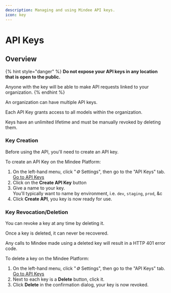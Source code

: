 ```yaml
---
description: Managing and using Mindee API keys.
icon: key
---
```


# API Keys

## Overview

{% hint style="danger" %}
**Do not expose your API keys in any location that is open to the public.**

Anyone with the key will be able to make API requests linked to your organization.
{% endhint %}

An organization can have multiple API keys.

Each API Key grants access to all models within the organization.

Keys have an unlimited lifetime and must be manually revoked by deleting them.

### Key Creation

Before using the API, you'll need to create an API key.

To create an API Key on the Mindee Platform:

1. On the left-hand menu, click "<i class="fa-gear">:gear:</i> Settings", then go to the "API Keys" tab.\
   <a href="https://app.mindee.com/settings?tab=api-keys" class="button primary">Go to API Keys</a>
2. Click on the **Create API Key** button
3. Give a name to your key.\
   You'll typically want to name by environment, i.e. `dev`, `staging`, `prod`, \&c
4. Click **Create API**, you key is now ready for use.

### Key Revocation/Deletion

You can revoke a key at any time by deleting it.

Once a key is deleted, it can never be recovered.

Any calls to Mindee made using a deleted key will result in a HTTP 401 error code.

To delete a key on the Mindee Platform:

1. On the left-hand menu, click "<i class="fa-gear">:gear:</i> Settings", then go to the "API Keys" tab.\
   <a href="https://app.mindee.com/settings?tab=api-keys" class="button primary">Go to API Keys</a>
2. Next to each key is a **Delete** button, click it.
3. Click **Delete** in the confirmation dialog, your key is now revoked.
